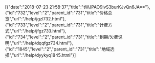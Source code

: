 [{"date":"2018-07-23 21:58:37","title":"tWJPAO9lvS3burKJvQn6JA=="},{"id":"732","level":"2","parent_id":"731","title":"价格总览","url":"/help/jgzl732.html"},{"id":"733","level":"2","parent_id":"731","title":"计费方式","url":"/help/jfgz733.html"},{"id":"734","level":"2","parent_id":"731","title":"到期/欠费说明","url":"/help/dqqfgz734.html"},{"id":"1845","level":"2","parent_id":"731","title":"地域选择","url":"/help/dyykyq1845.html"}]